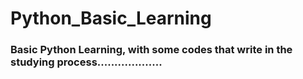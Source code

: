 # Python_Basic_Learning
### Basic Python Learning, with some codes that write in the studying process...................
